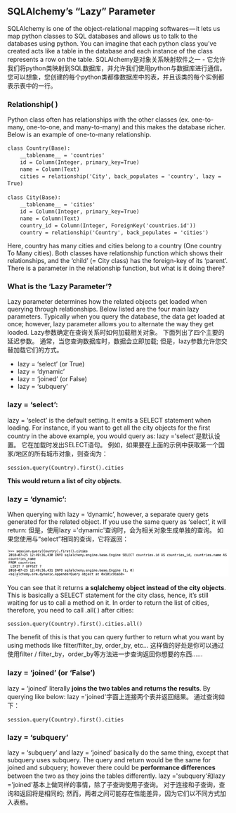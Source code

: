 ## SQLAlchemy’s “Lazy” Parameter

SQLAlchemy is one of the object-relational mapping softwares — it lets us map python classes to SQL databases and allows us to talk to the databases using python. You can imagine that each python class you’ve created acts like a table in the database and each instance of the class represents a row on the table.  SQLAlchemy是对象关系映射软件之一 - 它允许我们将python类映射到SQL数据库，并允许我们使用python与数据库进行通信。 您可以想象，您创建的每个python类都像数据库中的表，并且该类的每个实例都表示表中的一行。

### Relationship( )

Python class often has relationships with the other classes (ex. one-to-many, one-to-one, and many-to-many) and this makes the database richer. Below is an example of one-to-many relationship.

```
class Country(Base):
    __tablename__ = 'countries'
    id = Column(Integer, primary_key=True)
    name = Column(Text)
    cities = relationship('City', back_populates = 'country', lazy = True)
    
class City(Base):
    __tablename__ = 'cities'
    id = Column(Integer, primary_key=True)
    name = Column(Text)
    country_id = Column(Integer, ForeignKey('countries.id'))
    country = relationship('Country', back_populates = 'cities')
```

Here, country has many cities and cities belong to a country (One country To Many cities). Both classes have relationship function which shows their relationships, and the ‘child’ (= City class) has the foreign-key of its ‘parent’. There is a parameter in the relationship function, but what is it doing there?

### What is the ‘Lazy Parameter’?

Lazy parameter determines how the related objects get loaded when querying through relationships. Below listed are the four main lazy parameters. Typically when you query the database, the data get loaded at once; however, lazy parameter allows you to alternate the way they get loaded.  Lazy参数确定在查询关系时如何加载相关对象。 下面列出了四个主要的延迟参数。 通常，当您查询数据库时，数据会立即加载; 但是，lazy参数允许您交替加载它们的方式。

* lazy = ‘select’ (or True)
* lazy = ‘dynamic’
* lazy = ‘joined’ (or False)
* lazy = ‘subquery’

### lazy = ‘select’:

lazy = ‘select’ is the default setting. It emits a SELECT statement when loading. For instance, if you want to get all the city objects for the first country in the above example, you would query as:  lazy ='select'是默认设置。 它在加载时发出SELECT语句。 例如，如果要在上面的示例中获取第一个国家/地区的所有城市对象，则查询为：

```
session.query(Country).first().cities
```

**This would return a list of city objects**.

### lazy = ‘dynamic’:

When querying with lazy = ‘dynamic’, however, a separate query gets generated for the related object. If you use the same query as ‘select’, it will return: 但是，使用lazy ='dynamic'查询时，会为相关对象生成单独的查询。 如果您使用与“select”相同的查询，它将返回：

![](./SQLAlchemy_Lazy_01.png)

You can see that it returns **a sqlalchemy object instead of the city objects**. This is basically a SELECT statement for the city class, hence, it’s still waiting for us to call a method on it. In order to return the list of cities, therefore, you need to call .all( ) after cities:

```
session.query(Country).first().cities.all()
```

The benefit of this is that you can query further to return what you want by using methods like filter/filter_by, order_by, etc...  这样做的好处是你可以通过使用filter / filter_by，order_by等方法进一步查询返回你想要的东西......

### lazy = ‘joined’ (or ‘False’)

lazy = ‘joined’ literally **joins the two tables and returns the results**. By querying like below:  lazy ='joined'字面上连接两个表并返回结果。 通过查询如下：

```
session.query(Country).first().cities
```

### lazy = ‘subquery’

lazy = ‘subquery’ and lazy = ‘joined’ basically do the same thing, except that subquery uses subquery. The query and return would be the same for joined and subquery; however there could be **performance differences** between the two as they joins the tables differently.  lazy ='subquery'和lazy ='joined'基本上做同样的事情，除了子查询使用子查询。 对于连接和子查询，查询和返回将是相同的; 然而，两者之间可能存在性能差异，因为它们以不同方式加入表格。















